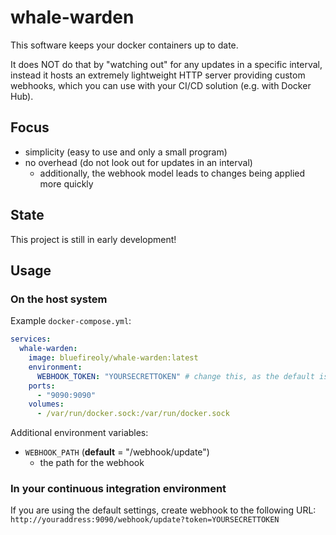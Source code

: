 # whale-warden

This software keeps your docker containers up to date.

It does NOT do that by "watching out" for any updates in a specific interval, instead it hosts an extremely lightweight HTTP server providing custom webhooks, which you can use with your CI/CD solution (e.g. with Docker Hub).

## Focus

- simplicity (easy to use and only a small program)
- no overhead (do not look out for updates in an interval)
    - additionally, the webhook model leads to changes being applied more quickly

## State

This project is still in early development!

## Usage

### On the host system

Example `docker-compose.yml`:

```yaml
services:
  whale-warden:
    image: bluefireoly/whale-warden:latest
    environment:
      WEBHOOK_TOKEN: "YOURSECRETTOKEN" # change this, as the default ist "unset"
    ports:
      - "9090:9090"
    volumes:
      - /var/run/docker.sock:/var/run/docker.sock
```

Additional environment variables:
- `WEBHOOK_PATH` (**default** = "/webhook/update")
    - the path for the webhook

### In your continuous integration environment

If you are using the default settings, create webhook to the following URL: <br>
`http://youraddress:9090/webhook/update?token=YOURSECRETTOKEN`
